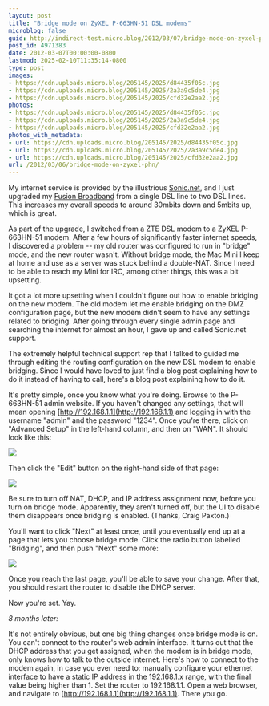```yaml
---
layout: post
title: "Bridge mode on ZyXEL P-663HN-51 DSL modems"
microblog: false
guid: http://indirect-test.micro.blog/2012/03/07/bridge-mode-on-zyxel-phn/
post_id: 4971383
date: 2012-03-07T00:00:00-0800
lastmod: 2025-02-10T11:35:14-0800
type: post
images:
- https://cdn.uploads.micro.blog/205145/2025/d84435f05c.jpg
- https://cdn.uploads.micro.blog/205145/2025/2a3a9c5de4.jpg
- https://cdn.uploads.micro.blog/205145/2025/cfd32e2aa2.jpg
photos:
- https://cdn.uploads.micro.blog/205145/2025/d84435f05c.jpg
- https://cdn.uploads.micro.blog/205145/2025/2a3a9c5de4.jpg
- https://cdn.uploads.micro.blog/205145/2025/cfd32e2aa2.jpg
photos_with_metadata:
- url: https://cdn.uploads.micro.blog/205145/2025/d84435f05c.jpg
- url: https://cdn.uploads.micro.blog/205145/2025/2a3a9c5de4.jpg
- url: https://cdn.uploads.micro.blog/205145/2025/cfd32e2aa2.jpg
url: /2012/03/06/bridge-mode-on-zyxel-phn/
---
```

My internet service is provided by the illustrious [Sonic.net](http://sonic.net), and I just upgraded my [Fusion Broadband](http://sonic.net/solutions/home/internet/fusion/) from a single DSL line to two DSL lines. This increases my overall speeds to around 30mbits down and 5mbits up, which is great.

As part of the upgrade, I switched from a ZTE DSL modem to a ZyXEL P-663HN-51 modem. After a few hours of significantly faster internet speeds, I discovered a problem -- my old router was configured to run in "bridge" mode, and the new router wasn't. Without bridge mode, the Mac Mini I keep at home and use as a server was stuck behind a double-NAT. Since I need to be able to reach my Mini for IRC, among other things, this was a bit upsetting.

It got a lot more upsetting when I couldn't figure out how to enable bridging on the new modem. The old modem let me enable bridging on the DMZ configuration page, but the new modem didn't seem to have any settings related to bridging. After going through every single admin page and searching the internet for almost an hour, I gave up and called Sonic.net support.

The extremely helpful technical support rep that I talked to guided me through editing the routing configuration on the new DSL modem to enable bridging. Since I would have loved to just find a blog post explaining how to do it instead of having to call, here's a blog post explaining how to do it.

It's pretty simple, once you know what you're doing. Browse to the P-663HN-51 admin website. If you haven't changed any settings, that will mean opening [http://192.168.1.1](http://192.168.1.1) and logging in with the username "admin" and the password "1234". Once you're there, click on "Advanced Setup" in the left-hand column, and then on "WAN". It should look like this:

<img src="https://indirect-test.micro.blog/uploads/2025/d84435f05c.jpg" style="width: auto">

Then click the "Edit" button on the right-hand side of that page:

<img src="https://indirect-test.micro.blog/uploads/2025/2a3a9c5de4.jpg" style="width: auto">

Be sure to turn off NAT, DHCP, and IP address assignment now, before you turn on bridge mode. Apparently, they aren't turned off, but the UI to disable them disappears once bridging is enabled. (Thanks, Craig Paxton.)

You'll want to click "Next" at least once, until you eventually end up at a page that lets you choose bridge mode. Click the radio button labelled "Bridging", and then push "Next" some more:

<img src="https://indirect-test.micro.blog/uploads/2025/cfd32e2aa2.jpg" style="width: auto">

Once you reach the last page, you'll be able to save your change. After that, you should restart the router to disable the DHCP server.

Now you're set. Yay.

*8 months later:*

It's not entirely obvious, but one big thing changes once bridge mode is on. You can't connect to the router's web admin interface. It turns out that the DHCP address that you get assigned, when the modem is in bridge mode, only knows how to talk to the outside internet. Here's how to connect to the modem again, in case you ever need to: manually configure your ethernet interface to have a static IP address in the 192.168.1.x range, with the final value being higher than 1. Set the router to 192.168.1.1. Open a web browser, and navigate to [http://192.168.1.1](http://192.168.1.1). There you go.
